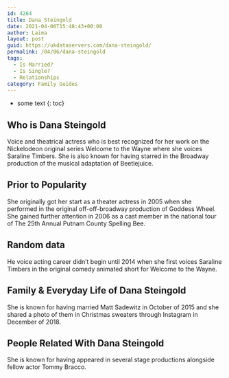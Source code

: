 ```yaml
---
id: 4264
title: Dana Steingold
date: 2021-04-06T15:48:43+00:00
author: Laima
layout: post
guid: https://ukdataservers.com/dana-steingold/
permalink: /04/06/dana-steingold
tags:
  - Is Married?
  - Is Single?
  - Relationships
category: Family Guides
---
```


* some text
{: toc}


## Who is Dana Steingold
                  
                  
                  
Voice and theatrical actress who is best recognized for her work on the Nickelodeon original series Welcome to the Wayne where she voices Saraline Timbers. She is also known for having starred in the Broadway production of the musical adaptation of Beetlejuice. 
                  
              
            
              
            
                
                
                
## Prior to Popularity
                  
                  
                  
She originally got her start as a theater actress in 2005 when she performed in the original off-off-broadway production of Goddess Wheel. She gained further attention in 2006 as a cast member in the national tour of The 25th Annual Putnam County Spelling Bee. 
                  
              
            
              
            
                
                
                
## Random data
                  
                  
                  
He voice acting career didn&#8217;t begin until 2014 when she first voices Saraline Timbers in the original comedy animated short for Welcome to the Wayne.
                  
              
            
              
            
                
                
                
## Family & Everyday Life of Dana Steingold
                  
                  
                  
She is known for having married Matt Sadewitz in October of 2015 and she shared a photo of them in Christmas sweaters through Instagram in December of 2018. 
                  
              
            
              
            
                
                
                
## People Related With Dana Steingold
                  
                  
                  
She is known for having appeared in several stage productions alongside fellow actor Tommy Bracco. 
                  
              
            
              
            
                
              
            
              
              
            
            
              
            
          
          
          